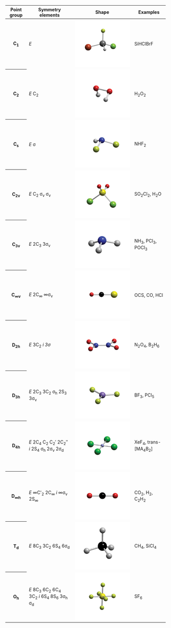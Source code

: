 
<table class="grayscale lined center-text word-break"  style="margin: auto;">
<thead>
  <tr>
    <th>Point group</th>
    <th>Symmetry elements</th>
    <th>Shape</th>
    <th>Examples</th>
  </tr>
</thead>
<tbody>
  <!-- C1 -->
  <tr>
    <th>C<sub>1</sub></th>
    <td><i>E</i></td>
    <td><img src="./../attachments/Symmetry Elements - Common Groups - C1.png" /></td>
    <td>SiHClBrF</td>
  </tr>
  <!-- C2 -->
  <tr>
    <th>C<sub>2</sub></th>
    <td><i>E</i> C<sub>2</sub></td>
    <td><img src="./../attachments/Symmetry Elements - Common Groups - C2.png" /></td>
    <td>H<sub>2</sub>O<sub>2</sub></td>
  </tr>
  <!-- Cs -->
  <tr>
    <th>C<sub>s</sub></th>
    <td><i>E</i> σ</td>
    <td><img src="./../attachments/Symmetry Elements - Common Groups - Cs.png" /></td>
    <td>NHF<sub>2</sub></td>
  </tr>
  <!-- C2v -->
  <tr>
    <th>C<sub>2v</sub></th>
    <td><i>E</i> C<sub>2</sub> σ<sub>v</sub> σ<sub>v</sub></td>
    <td><img src="./../attachments/Symmetry Elements - Common Groups - C2v.png" /></td>
    <td>SO<sub>2</sub>Cl<sub>2</sub>, H<sub>2</sub>O</td>
  </tr>
  <!-- C3v -->
  <tr>
    <th>C<sub>3v</sub></th>
    <td><i>E</i> 2C<sub>3</sub> 3σ<sub>v</sub></td>
    <td><img src="./../attachments/Symmetry Elements - Common Groups - C3v.png" /></td>
    <td>NH<sub>3</sub>, PCl<sub>3</sub>, POCl<sub>3</sub></td>
  </tr>
  <!-- C∞v -->
  <tr>
    <th>C<sub>∞v</sub></th>
    <td><i>E</i> 2C<sub>∞</sub> ∞σ<sub>v</sub></td>
    <td><img src="./../attachments/Symmetry Elements - Common Groups - C(infinity)v.png" /></td>
    <td>OCS, CO, HCl</td>
  </tr>
  <!-- D2h -->
  <tr>
    <th>D<sub>2h</sub></th>
    <td>
	    <i>E</i> 
	    3C<sub>2</sub> 
	    <i>i</> 
	    3σ</td>
    <td><img src="./../attachments/Symmetry Elements - Common Groups - D2h.png" /></td>
    <td>N<sub>2</sub>O<sub>4</sub>, B<sub>2</sub>H<sub>6</sub></td>
  </tr>
  <!-- D3h -->
  <tr>
    <th>D<sub>3h</sub></th>
    <td><i>E</i> 2C<sub>3</sub> 3C<sub>2</sub> σ<sub>h</sub> 2S<sub>3</sub> 3σ<sub>v</sub></td>
    <td><img src="./../attachments/Symmetry Elements - Common Groups - D3h.png" /></td>
    <td>BF<sub>3</sub>, PCl<sub>5</sub></td>
  </tr>
  <!-- D4h -->
  <tr>
    <th>D<sub>4h</sub></th>
    <td>
      <i>E</i> 
      2C<sub>4</sub> 
      C<sub>2</sub> 
      C<sub>2</sub>′ 
      2C<sub>2</sub>′′ 
      <i>i</i> 
      2S<sub>4</sub> 
      σ<sub>h</sub> 
      2σ<sub>v</sub> 
      2σ<sub>d</sub>
    </td>
    <td><img src="./../attachments/Symmetry Elements - Common Groups - D4h.png" /></td>
    <td>
      XeF<sub>4</sub>, trans-[MA<sub>4</sub>B<sub>2</sub>]
    </td>
  </tr>
  <!-- D∞h -->
  <tr>
    <th>D<sub>∞h</sub></th>
    <td>
      <i>E</i> 
      ∞C'<sub>2</sub> 
      2C<sub>∞</sub> 
      <i>i</i> 
      ∞σ<sub>v</sub> 
      2S<sub>∞</sub>
    </td>
    <td><img src="./../attachments/Symmetry Elements - Common Groups - D(infinity)h.png" /></td>
    <td>CO<sub>2</sub>, H<sub>2</sub>, C<sub>2</sub>H<sub>2</sub></td>
  </tr>
  <!-- Td -->
  <tr>
    <th>T<sub>d</sub></th>
    <td><i>E</i> 8C<sub>3</sub> 3C<sub>2</sub> 6S<sub>4</sub> 6σ<sub>d</sub></td>
    <td><img src="./../attachments/Symmetry Elements - Common Groups - Td.png" /></td>
    <td>CH<sub>4</sub>, SiCl<sub>4</sub></td>
  </tr>
  <!-- Oh -->
  <tr>
    <th>O<sub>h</sub></th>
    <td>
      <i>E</i> 
      8C<sub>3</sub> 
      6C<sub>2</sub> 
      6C<sub>4</sub> 
      3C<sub>2</sub> 
      <i>i</i> 
      6S<sub>4</sub> 
      8S<sub>6</sub> 
      3σ<sub>h</sub> 
      σ<sub>d</sub>
    </td>
    <td><img src="./../attachments/Symmetry Elements - Common Groups - Oh.png" /></td>
    <td>SF<sub>6</sub></td>
  </tr>
</tbody>
</table>
